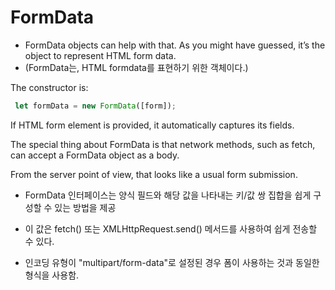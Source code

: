 
# FormData

- FormData objects can help with that. As you might have guessed, it’s the object to represent HTML form data.
- (FormData는, HTML formdata를 표현하기 위한 객체이다.)

The constructor is:
```javascript
 let formData = new FormData([form]);
```

If HTML form element is provided, it automatically captures its fields.

The special thing about FormData is that network methods, such as fetch, can accept a FormData object as a body. 

From the server point of view, that looks like a usual form submission.



- FormData 인터페이스는 양식 필드와 해당 값을 나타내는 키/값 쌍 집합을 쉽게 구성할 수 있는 방법을 제공

- 이 값은 fetch() 또는 XMLHttpRequest.send() 메서드를 사용하여 쉽게 전송할 수 있다. 
 
- 인코딩 유형이 "multipart/form-data"로 설정된 경우 폼이 사용하는 것과 동일한 형식을 사용함.



